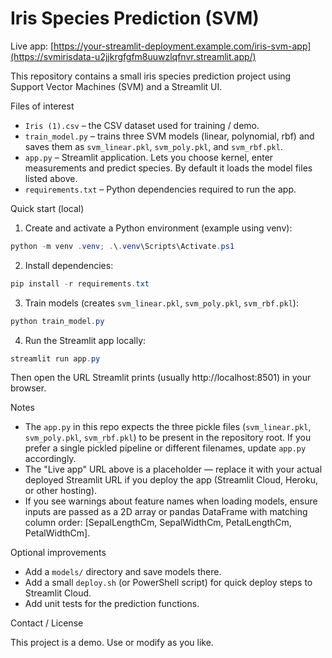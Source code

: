 # Iris Species Prediction (SVM)

Live app: [https://your-streamlit-deployment.example.com/iris-svm-app](https://svmirisdata-u2jjkrgfgfm8uuwzlqfnvr.streamlit.app/)

This repository contains a small iris species prediction project using Support Vector Machines (SVM) and a Streamlit UI.

Files of interest

- `Iris (1).csv` – the CSV dataset used for training / demo.
- `train_model.py` – trains three SVM models (linear, polynomial, rbf) and saves them as `svm_linear.pkl`, `svm_poly.pkl`, and `svm_rbf.pkl`.
- `app.py` – Streamlit application. Lets you choose kernel, enter measurements and predict species. By default it loads the model files listed above.
- `requirements.txt` – Python dependencies required to run the app.

Quick start (local)

1. Create and activate a Python environment (example using venv):

```powershell
python -m venv .venv; .\.venv\Scripts\Activate.ps1
```

2. Install dependencies:

```powershell
pip install -r requirements.txt
```

3. Train models (creates `svm_linear.pkl`, `svm_poly.pkl`, `svm_rbf.pkl`):

```powershell
python train_model.py
```

4. Run the Streamlit app locally:

```powershell
streamlit run app.py
```

Then open the URL Streamlit prints (usually http://localhost:8501) in your browser.

Notes

- The `app.py` in this repo expects the three pickle files (`svm_linear.pkl`, `svm_poly.pkl`, `svm_rbf.pkl`) to be present in the repository root. If you prefer a single pickled pipeline or different filenames, update `app.py` accordingly.
- The "Live app" URL above is a placeholder — replace it with your actual deployed Streamlit URL if you deploy the app (Streamlit Cloud, Heroku, or other hosting).
- If you see warnings about feature names when loading models, ensure inputs are passed as a 2D array or pandas DataFrame with matching column order: [SepalLengthCm, SepalWidthCm, PetalLengthCm, PetalWidthCm].

Optional improvements

- Add a `models/` directory and save models there.
- Add a small `deploy.sh` (or PowerShell script) for quick deploy steps to Streamlit Cloud.
- Add unit tests for the prediction functions.

Contact / License

This project is a demo. Use or modify as you like.

